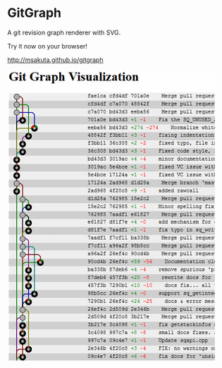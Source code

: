 GitGraph
========

A git revision graph renderer with SVG.

Try it now on your browser!

http://msakuta.github.io/gitgraph


![screenshot](img/gitgraph.png)
